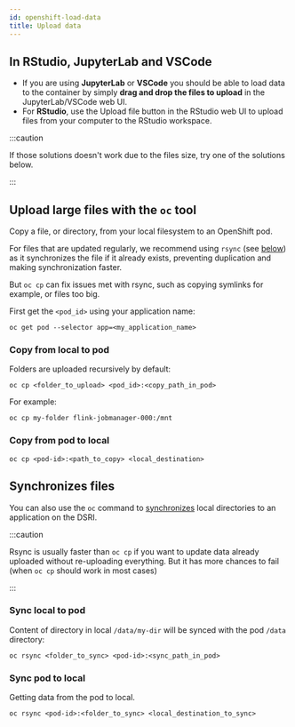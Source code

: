 ```yaml
---
id: openshift-load-data
title: Upload data
---
```


## In RStudio, JupyterLab and VSCode

* If you are using **JupyterLab** or **VSCode** you should be able to load data to the container by simply **drag and drop the files to upload** in the JupyterLab/VSCode web UI.
* For **RStudio**, use the Upload file button in the RStudio web UI to upload files from your computer to the RStudio workspace.

:::caution

If those solutions doesn't work due to the files size, try one of the solutions below.

:::

## Upload large files with the `oc` tool

Copy a file, or directory, from your local filesystem to an OpenShift pod.

For files that are updated regularly, we recommend using `rsync` (see [below](/dsri-documentation/docs/openshift-load-data#rsync)) as it synchronizes the file if it already exists, preventing duplication and making synchronization faster. 

But `oc cp` can fix issues met with rsync, such as copying symlinks for example, or files too big.

First get the `<pod_id>` using your application name:

```shell
oc get pod --selector app=<my_application_name>
```

### Copy from local to pod

Folders are uploaded recursively by default:

```shell
oc cp <folder_to_upload> <pod_id>:<copy_path_in_pod>
```

For example:

```shell
oc cp my-folder flink-jobmanager-000:/mnt
```

### Copy from pod to local

```shell
oc cp <pod-id>:<path_to_copy> <local_destination>
```

## Synchronizes files

You can also use the `oc` command to [synchronizes](https://docs.openshift.com/enterprise/3.1/dev_guide/copy_files_to_container.html) local directories to an application on the DSRI.

:::caution

Rsync is usually faster than `oc cp` if you want to update data already uploaded without re-uploading everything. But it has more chances to fail (when `oc cp` should work in most cases)

:::

### Sync local to pod

Content of directory in local `/data/my-dir` will be synced with the pod `/data` directory:

```shell
oc rsync <folder_to_sync> <pod-id>:<sync_path_in_pod>
```

### Sync pod to local

Getting data from the pod to local.

```shell
oc rsync <pod-id>:<folder_to_sync> <local_destination_to_sync>
```
